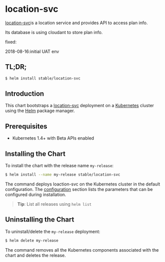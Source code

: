 # location-svc

[location-svc](https://nodered.org/)is a location service and provides API to access plan info.

Its database is using cloudant to store plan info.

fixed:

2018-08-16:initial UAT env

## TL;DR;

```bash
$ helm install stable/location-svc
```

## Introduction

This chart bootstraps a [location-svc](https://nodered.org/) deployment on a [Kubernetes](http://kubernetes.io) cluster using the [Helm](https://helm.sh) package manager.

## Prerequisites

- Kubernetes 1.4+ with Beta APIs enabled

## Installing the Chart

To install the chart with the release name `my-release`:

```bash
$ helm install --name my-release stable/location-svc
```

The command deploys loaction-svc  on the Kubernetes cluster in the default configuration. The [configuration](#configuration) section lists the parameters that can be configured during installation.

> **Tip**: List all releases using `helm list`

## Uninstalling the Chart

To uninstall/delete the `my-release` deployment:

```bash
$ helm delete my-release
```

The command removes all the Kubernetes components associated with the chart and deletes the release.
